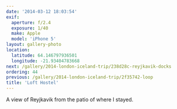 ```yaml
---
date: '2014-03-12 18:03:54'
exif:
  aperture: f/2.4
  exposure: 1/40
  make: Apple
  model: 'iPhone 5'
layout: gallery-photo
location:
  latitude: 64.146797936501
  longitude: -21.93404783668
next: /gallery/2014-london-iceland-trip/238d28c-reyjkavik-docks
ordering: 44
previous: /gallery/2014-london-iceland-trip/2f35742-loop
title: 'Loft Hostel'
---
```


A view of Reyjkavik from the patio of where I stayed.
